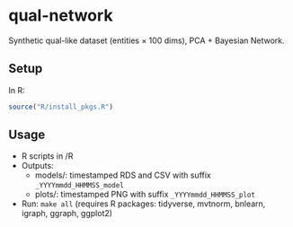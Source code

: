 # qual-network
Synthetic qual-like dataset (entities × 100 dims), PCA + Bayesian Network.

## Setup
In R:
```r
source("R/install_pkgs.R")
```

## Usage
- R scripts in /R
- Outputs:
  - models/: timestamped RDS and CSV with suffix `_YYYYmmdd_HHMMSS_model`
  - plots/: timestamped PNG with suffix `_YYYYmmdd_HHMMSS_plot`
- Run: `make all` (requires R packages: tidyverse, mvtnorm, bnlearn, igraph, ggraph, ggplot2)
